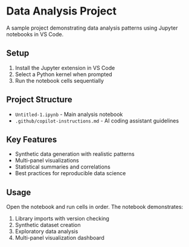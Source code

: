 # Data Analysis Project

A sample project demonstrating data analysis patterns using Jupyter notebooks in VS Code.

## Setup
1. Install the Jupyter extension in VS Code
2. Select a Python kernel when prompted
3. Run the notebook cells sequentially

## Project Structure
- `Untitled-1.ipynb` - Main analysis notebook
- `.github/copilot-instructions.md` - AI coding assistant guidelines

## Key Features
- Synthetic data generation with realistic patterns
- Multi-panel visualizations
- Statistical summaries and correlations
- Best practices for reproducible data science

## Usage
Open the notebook and run cells in order. The notebook demonstrates:
1. Library imports with version checking
2. Synthetic dataset creation
3. Exploratory data analysis
4. Multi-panel visualization dashboard